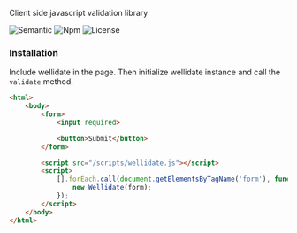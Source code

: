 Client side javascript validation library

![Semantic](https://img.shields.io/badge/sem-ver-lightgrey.svg?style=plastic)
![Npm](https://img.shields.io/npm/v/wellidate.svg?style=plastic)
![License](https://img.shields.io/badge/license-MIT-green.svg?style=plastic)

### Installation

Include wellidate in the page. Then initialize wellidate instance and call the `validate` method.

```html
<html>
    <body>
        <form>
            <input required>

            <button>Submit</button>
        </form>

        <script src="/scripts/wellidate.js"></script>
        <script>
            [].forEach.call(document.getElementsByTagName('form'), function (form) {
                new Wellidate(form);
            });
        </script>
    </body>
</html>
```
